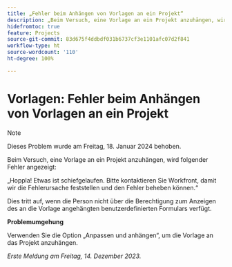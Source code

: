 ```yaml
---
title: „Fehler beim Anhängen von Vorlagen an ein Projekt“
description: „Beim Versuch, eine Vorlage an ein Projekt anzuhängen, wird folgender Fehler angezeigt. Eine Problemumgehung ist verfügbar.“
hidefromtoc: true
feature: Projects
source-git-commit: 83d675f4ddbdf031b6737cf3e1101afc07d2f841
workflow-type: ht
source-wordcount: '110'
ht-degree: 100%

---
```



# Vorlagen: Fehler beim Anhängen von Vorlagen an ein Projekt

>[!NOTE]
>
>Dieses Problem wurde am Freitag, 18. Januar 2024 behoben.

Beim Versuch, eine Vorlage an ein Projekt anzuhängen, wird folgender Fehler angezeigt:

„Hoppla! Etwas ist schiefgelaufen. Bitte kontaktieren Sie Workfront, damit wir die Fehlerursache feststellen und den Fehler beheben können.“

Dies tritt auf, wenn die Person nicht über die Berechtigung zum Anzeigen des an die Vorlage angehängten benutzerdefinierten Formulars verfügt.

**Problemumgehung**

Verwenden Sie die Option „Anpassen und anhängen“, um die Vorlage an das Projekt anzuhängen.

_Erste Meldung am Freitag, 14. Dezember 2023._
